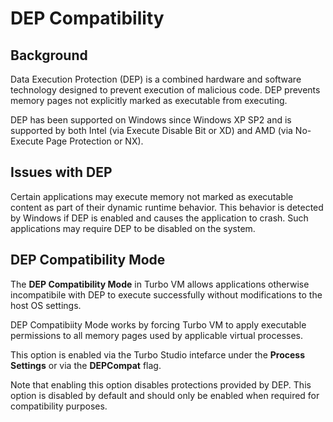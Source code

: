# DEP Compatibility

## Background

Data Execution Protection (DEP) is a combined hardware and software technology designed to prevent execution of malicious code. DEP prevents memory pages not explicitly marked as executable from executing.

DEP has been supported on Windows since Windows XP SP2 and is supported by both Intel (via Execute Disable Bit or XD) and AMD (via No-Execute Page Protection or NX).

## Issues with DEP

Certain applications may execute memory not marked as executable content as part of their dynamic runtime behavior. This behavior is detected by Windows if DEP is enabled and causes the application to crash. Such applications may require DEP to be disabled on the system. 

## DEP Compatibility Mode

The **DEP Compatibility Mode** in Turbo VM allows applications otherwise incompatibile with DEP to execute successfully without modifications to the host OS settings.

DEP Compatibiity Mode works by forcing Turbo VM to apply executable permissions to all memory pages used by applicable virtual processes.

This option is enabled via the Turbo Studio intefarce under the **Process Settings** or via the **DEPCompat** flag.

Note that enabling this option disables protections provided by DEP. This option is disabled by default and should only be enabled when required for compatibility purposes.
